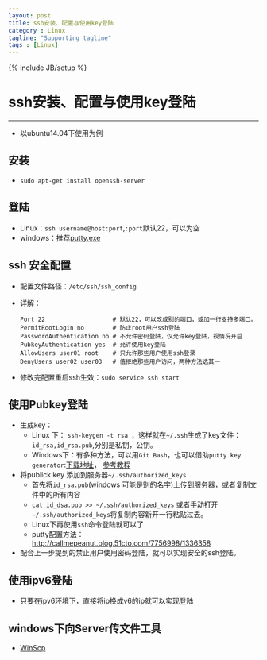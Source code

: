 ```yaml
---
layout: post
title: ssh安装、配置与使用key登陆
category : Linux
tagline: "Supporting tagline"
tags : [Linux]
---
```

{% include JB/setup %}
# ssh安装、配置与使用key登陆
---
- 以ubuntu14.04下使用为例

## 安装
- `sudo apt-get install openssh-server`

## 登陆
- Linux：`ssh username@host:port`,`:port`默认22，可以为空
- windows：推荐[putty.exe](http://www.chiark.greenend.org.uk/~sgtatham/putty/download.html)
## ssh 安全配置
- 配置文件路径：`/etc/ssh/ssh_config`
- 详解：

  ```
  Port 22                   # 默认22，可以改成别的端口，或加一行支持多端口。
  PermitRootLogin no        # 防止root用户ssh登陆
  PasswordAuthentication no # 不允许密码登陆，仅允许key登陆，视情况开启
  PubkeyAuthentication yes  # 允许使用key登陆
  AllowUsers user01 root    # 只允许那些用户使用ssh登录
  DenyUsers user02 user03   # 值拒绝那些用户访问，两种方法选其一
  ```

- 修改完配置重启ssh生效：`sudo service ssh start`

## 使用Pubkey登陆
- 生成key：
  + Linux 下： `ssh-keygen -t rsa `，这样就在`~/.ssh`生成了key文件：` id_rsa,id_rsa.pub`,分别是私钥，公钥。
  + Windows下：有多种方法，可以用`Git Bash`，也可以借助`putty key generator`:[下载地址](http://www.chiark.greenend.org.uk/~sgtatham/putty/download.html)， [参考教程](http://jingyan.baidu.com/article/aa6a2c14da22660d4d19c46a.html)
- 将publick key 添加到服务器`~/.ssh/authorized_keys`
  + 首先将`id_rsa.pub`(windows 可能是别的名字)上传到服务器，或者复制文件中的所有内容
  + `cat id_dsa.pub >> ~/.ssh/authorized_keys` 或者手动打开`~/.ssh/authorized_keys`将复制内容新开一行粘贴过去。
  + Linux下再使用`ssh`命令登陆就可以了
  + putty配置方法：http://callmepeanut.blog.51cto.com/7756998/1336358
- 配合上一步提到的禁止用户使用密码登陆，就可以实现安全的ssh登陆。

## 使用ipv6登陆
- 只要在ipv6环境下，直接将ip换成v6的ip就可以实现登陆

## windows下向Server传文件工具
- [WinScp](https://winscp.net/eng/download.php)
